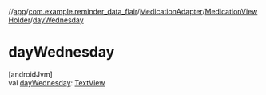 //[app](../../../../index.md)/[com.example.reminder_data_flair](../../index.md)/[MedicationAdapter](../index.md)/[MedicationViewHolder](index.md)/[dayWednesday](day-wednesday.md)

# dayWednesday

[androidJvm]\
val [dayWednesday](day-wednesday.md): [TextView](https://developer.android.com/reference/kotlin/android/widget/TextView.html)
